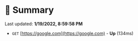 # 📖 Summary
Last updated: **1/19/2022, 8:59:58 PM**

- `GET` [https://google.com](https://google.com) - **Up** (134ms)
